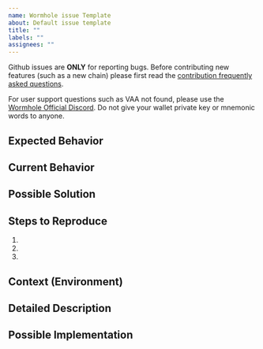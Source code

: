 ```yaml
---
name: Wormhole issue Template
about: Default issue template
title: ""
labels: ""
assignees: ""
---
```


Github issues are **ONLY** for reporting bugs. Before contributing new features (such as a new chain) please first read the [contribution frequently asked questions](https://github.com/wormhole-foundation/wormhole/blob/main/CONTRIBUTING.md#contributions-faq).

For user support questions such as VAA not found, please use the [Wormhole Official Discord](https://discord.gg/wormholecrypto). Do not give your wallet private key or mnemonic words to anyone.

<!--- Provide a general summary of the issue in the Title above -->

## Expected Behavior

<!--- Tell us what should happen -->

## Current Behavior

<!--- Tell us what happens instead of the expected behavior -->

## Possible Solution

<!--- Not obligatory, but suggest a fix/reason for the bug, -->

## Steps to Reproduce

<!--- Provide a link to a live example, or an unambiguous set of steps to -->
<!--- reproduce this bug. Include code to reproduce, if relevant -->

1.
2.
3.

## Context (Environment)

<!--- How has this issue affected you? What are you trying to accomplish? -->
<!--- Providing context helps us come up with a solution that is most useful in the real world -->

<!--- Provide a general summary of the issue in the Title above -->

## Detailed Description

<!--- Provide a detailed description of the change or addition you are proposing -->

## Possible Implementation

<!--- Not obligatory, but suggest an idea for implementing addition or change -->
